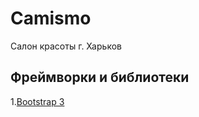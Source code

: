# Camismo
Салон красоты г. Харьков
## Фреймворки и библиотеки
1.[Bootstrap 3](http://getbootstrap.com)

